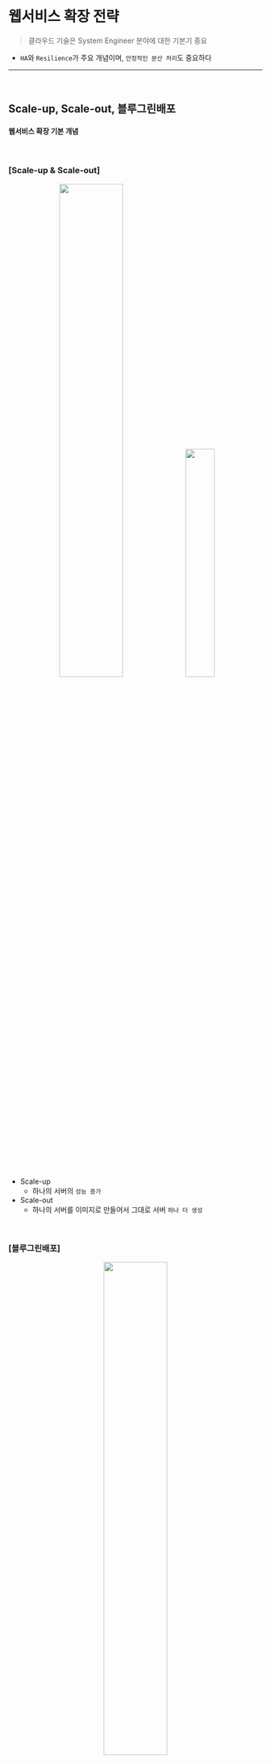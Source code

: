 # 웹서비스 확장 전략 
> 클라우드 기술은 System Engineer 분야에 대한 기본기 중요
* ```HA```와 ```Resilience```가 주요 개념이며, ```안정적인 분산 처리```도 중요하다

<hr>
<br>

## Scale-up, Scale-out, 블루그린배포

#### 웹서비스 확장 기본 개념

<br>

### [Scale-up & Scale-out]

<div align="center">
  <img width ="50%" src="https://user-images.githubusercontent.com/37537227/118649713-c5ae5b80-b81e-11eb-9332-a95fcb8fb2ee.png">
  <img width ="34%" src="https://user-images.githubusercontent.com/37537227/118649884-f42c3680-b81e-11eb-8619-8c79376ad553.png">
</div>

* Scale-up
  * 하나의 서버의 ```성능 증가```
* Scale-out
  * 하나의 서버를 이미지로 만들어서 그대로 서버 ```하나 더 생성```

<br>

### [블루그린배포]

<div align="center">
  <img width ="50%" src="https://user-images.githubusercontent.com/37537227/118650229-2ccc1000-b81f-11eb-89e7-b2dcda381e05.png">
</div>

* 색깔 
  * 블루 : ```기존``` 서버
  * 그린 : ```새로운``` 서버 (새롭게 패치된 서버)

* ```블루그린배포```
  * ```무중단``` 서버를 위해서, 하나의 블루 서버에 새로운 소스 코드를 넣은 뒤에 다시 재가동하여 그린 서버로 만드는 방식

<br>
<hr>
<br>

## 서버 부하분산을 위한 네트워크

#### 부하 (Load) & 분산 (Balance)

<br>

### [서버 부하 분산을 위한 네트워크]

<div align="center">
  <img width ="80%" src="https://user-images.githubusercontent.com/37537227/118651320-62252d80-b820-11eb-849b-7c0298d659f3.png">
</div>

* 동그라미 : 라우터
* 네모    : 스위치
  * 백본스위치 : 중계서버 (척추 역할)
  * L7스위치  : Application Layer가 L7, 즉 HTTP 프로토콜을 이해할 수 있는 Layer 
* Zone
  * Trust Zone : 내부망 (개발망) - 운영망 접근 가능, 개발/테스트 환경에서 운영 환경으로 배포가 가능해야 하기 때문
  * DMZ Zone.  : 외부망 (운영망)

<br>

### [DNS 및 Host]

<div align="center">
  <img width ="80%" src="https://user-images.githubusercontent.com/37537227/118654310-643cbb80-b823-11eb-9af1-9ead7948df1b.png">
</div>

* DNS  : IP주소는 읽기 어렵기 때문에, MyStyle.com 처럼 사람이 읽기 편한 주소를 할당받는 것 
* Host : Scale-out을 통해 다수의 같은 서버가 생성되는데, 구분하기 쉽도록 MyStyle1.com, MyStyle2.com, MyStyle3.com 처럼 이름을 할당해주는 것


<br>

### [DNS 매핑 및 웹 서버 연동]

<br>

### [Virtual IP]

<br>

